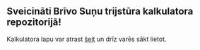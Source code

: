 ## Sveicināti Brīvo Suņu trijstūra kalkulatora repozitorijā!

Kalkulatora lapu var atrast [šeit](https://in24.github.io/trijsturaKalkulators/) un drīz varēs sākt lietot.
